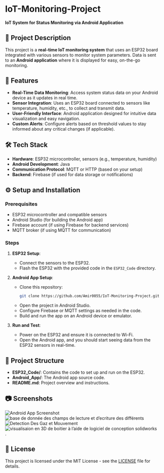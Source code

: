 # IoT-Monitoring-Project  
**IoT System for Status Monitoring via Android Application**

## 📖 Project Description
This project is a **real-time IoT monitoring system** that uses an ESP32 board integrated with various sensors to monitor system parameters. Data is sent to an **Android application** where it is displayed for easy, on-the-go monitoring.

## 🚀 Features
- **Real-Time Data Monitoring**: Access system status data on your Android device as it updates in real time.
- **Sensor Integration**: Uses an ESP32 board connected to sensors like temperature, humidity, etc., to collect and transmit data.
- **User-Friendly Interface**: Android application designed for intuitive data visualization and easy navigation.
- **Custom Alerts**: Configure alerts based on threshold values to stay informed about any critical changes (if applicable).

## 🛠️ Tech Stack
- **Hardware**: ESP32 microcontroller, sensors (e.g., temperature, humidity)
- **Android Development**: Java
- **Communication Protocol**: MQTT or HTTP (based on your setup)
- **Backend**: Firebase (if used for data storage or notifications)

## ⚙️ Setup and Installation

### Prerequisites
- ESP32 microcontroller and compatible sensors
- Android Studio (for building the Android app)
- Firebase account (if using Firebase for backend services)
- MQTT broker (if using MQTT for communication)

### Steps
1. **ESP32 Setup**:
   - Connect the sensors to the ESP32.
   - Flash the ESP32 with the provided code in the `ESP32_Code` directory.
   
2. **Android App Setup**:
   - Clone this repository:  
     ```bash
     git clone https://github.com/Amir0055/IoT-Monitoring-Project.git
     ```
   - Open the project in Android Studio.
   - Configure Firebase or MQTT settings as needed in the code.
   - Build and run the app on an Android device or emulator.

3. **Run and Test**:
   - Power on the ESP32 and ensure it is connected to Wi-Fi.
   - Open the Android app, and you should start seeing data from the ESP32 sensors in real-time.

## 📂 Project Structure
- **ESP32_Code/**: Contains the code to set up and run on the ESP32.
- **Android_App/**: The Android app source code.
- **README.md**: Project overview and instructions.

## 📷 Screenshots
<!-- Add screenshots of your Android app or data visualization screens here -->
![Android App Screenshot](https://github.com/user-attachments/assets/22ece27d-6eb4-49cd-a3e3-5ade46ee06ac)
![base de donnée des champs de lecture et d’ecriture des différents](https://github.com/user-attachments/assets/8915d8a8-fa0c-4416-aca7-3234b5560bd9)
![Detection Des Gaz et Mouvement](https://github.com/user-attachments/assets/7e45d181-30bd-4d84-98a8-d15b1318d41b)
![visualisaion en 3D de boitier à l’aide de logiciel de conception solidworks .](https://github.com/user-attachments/assets/c69f24bf-57ea-43c6-a77d-ae8e2622510b)




## 📝 License
This project is licensed under the MIT License - see the [LICENSE](LICENSE) file for details.
